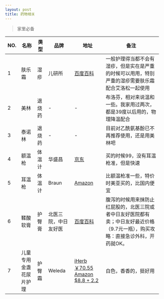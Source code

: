 ```yaml
---
layout: post
title: 药物相关
---
```


>家里必备

NO. | 名称 | 类型 | 品牌 | 地址 | 备注
--- | --- | --- | --- | --- | --- 
1 | 肤乐霜 | 湿疹 | 儿研所 | [百度百科](https://baike.baidu.com/link?url=msTULGwvBfS69FIfz53Uc2MOv5LN31ZGmwSdUtlEBnHTIIkN2yNSB9RPsoc8_yBiGBDtVc6WOfiFHlT50VYvH_) | 一般护理得当都不会有湿疹，但是实在是严重的时候可以用用，特别严重的湿疹需要肤乐霜配合艾洛松一起使用
2 | 美林 | 退烧药 | - | - | 布洛芬，相对来说温和一些。我家用过两次，都是39度以后用的，物理降温配合 
3 | 泰诺林 | 退烧药 | - | - | 目前对乙酰氨基酚已不再推荐使用，还是用美林吧
4 | 额温枪 | 体温计 | 华盛昌 | [京东](https://item.jd.com/668571.html) | 买的时候99，没有耳温枪准，但是快速 |
5 | 耳温枪 | 体温计 | Braun | [Amazon](https://www.amazon.com/gp/product/B00MUK6M82) | 比额温枪准一些，特价时美亚买的，比国内便宜
6 | 鞣酸软膏 | 护臀膏 | 北医三院，中日友好医 | [百度百科](https://baike.baidu.com/view/6360040.htm) | 腹泻的时候用来抹防止红屁股的，北医三院或者中日友好医院都有卖；中日友好最近价格（9.7元一瓶），购买攻略：直接急诊外科，开药就OK。 |
7 | 儿童专用金盏花尿片护理 | 护臀霜 | Weleda | [iHerb ￥70.55](https://www.iherb.cn/Weleda-Baby-Child-Calendula-Diaper-Rash-Cream-2-8-oz-81-g/9981) [Amazon $8.8 + 2.2](https://www.amazon.com/Weleda-Calendula-Diaper-Cream-2-8-Ounce/dp/B000V3MFUY) | 白色，香香的，挺好用
